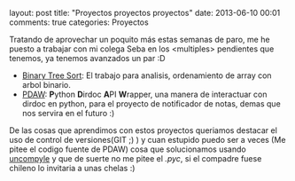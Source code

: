 layout: post
title: "Proyectos proyectos proyectos"
date: 2013-06-10 00:01
comments: true
categories: Proyectos

Tratando de aprovechar un poquito más estas semanas de paro, me he puesto a trabajar con mi colega Seba en los \<multiples\> pendientes que tenemos, ya tenemos avanzados un par :D

* [Binary Tree Sort](https://github.com/RatasRecursivas/bstsort): El trabajo para analisis, ordenamiento de array con arbol binario.
* [PDAW](https://github.com/pperez/pdaw/): **P**ython **D**irdoc **A**PI **W**rapper, una manera de interactuar con dirdoc en python, para el proyecto de notificador de notas, demas que nos servira en el futuro :)
	
De las cosas que aprendimos con estos proyectos queriamos destacar el uso de control de versiones(GIT ;) ) y cuan estupido puedo ser a veces (Me pitee el codigo fuente de PDAW) cosa que solucionamos usando [uncompyle](https://github.com/gstarnberger/uncompyle "Uncompyle en github, master!") y que de suerte no me pitee el *.pyc*, si el compadre fuese chileno lo invitaria a unas chelas :)